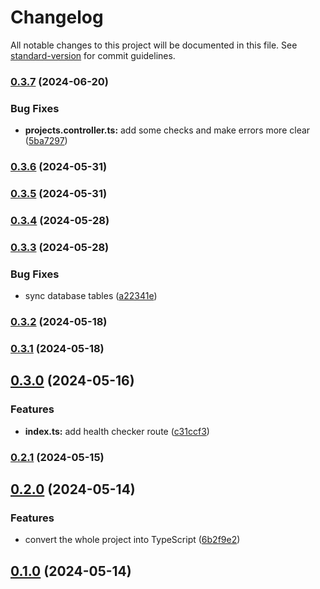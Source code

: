 # Changelog

All notable changes to this project will be documented in this file. See [standard-version](https://github.com/conventional-changelog/standard-version) for commit guidelines.

### [0.3.7](https://github.com/appnest-dev/AppNest-BE/compare/v0.3.6...v0.3.7) (2024-06-20)


### Bug Fixes

* **projects.controller.ts:** add some checks and make errors more clear ([5ba7297](https://github.com/appnest-dev/AppNest-BE/commits5ba729708fa0394a98155bacc023c29d1ca88d93))

### [0.3.6](https://github.com/appnest-dev/AppNest-BE/compare/v0.3.5...v0.3.6) (2024-05-31)

### [0.3.5](https://github.com/appnest-dev/AppNest-BE/compare/v0.3.4...v0.3.5) (2024-05-31)

### [0.3.4](https://github.com/appnest-dev/AppNest-BE/compare/v0.3.3...v0.3.4) (2024-05-28)

### [0.3.3](https://github.com/appnest-dev/AppNest-BE/compare/v0.3.2...v0.3.3) (2024-05-28)


### Bug Fixes

* sync database tables ([a22341e](https://github.com/appnest-dev/AppNest-BE/commitsa22341ecfce56bdd1a7bdf74e029159a6738dd95))

### [0.3.2](https://github.com/appnest-dev/AppNest-BE/compare/v0.3.1...v0.3.2) (2024-05-18)

### [0.3.1](https://github.com/appnest-dev/AppNest-BE/compare/v0.3.0...v0.3.1) (2024-05-18)

## [0.3.0](https://github.com/appnest-dev/AppNest-BE/compare/v0.2.1...v0.3.0) (2024-05-16)


### Features

* **index.ts:** add health checker route ([c31ccf3](https://github.com/appnest-dev/AppNest-BE/commitsc31ccf30181872c750a3544e961d44df39743c6c))

### [0.2.1](https://github.com/appnest-dev/AppNest-BE/compare/v0.2.0...v0.2.1) (2024-05-15)

## [0.2.0](https://github.com/appnest-dev/AppNest-BE/compare/v0.1.0...v0.2.0) (2024-05-14)


### Features

* convert the whole project into TypeScript ([6b2f9e2](https://github.com/appnest-dev/AppNest-BE/commits6b2f9e2f65ea142a3df81ff772416723754db114))

## [0.1.0](https://github.com/appnest-dev/AppNest-BE/compare/v1.1.0...v0.1.0) (2024-05-14)
